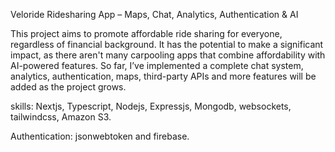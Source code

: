 Veloride Ridesharing App – Maps, Chat, Analytics, Authentication & AI

This project aims to promote affordable ride sharing for everyone, regardless of financial background. It has the potential to make a significant impact, as there aren't many carpooling apps that combine affordability with AI-powered features. So far, I’ve implemented a complete chat system, analytics, authentication, maps, third-party APIs and more features will be added as the project grows.

skills: Nextjs, Typescript, Nodejs, Expressjs, Mongodb, websockets, tailwindcss, Amazon S3.

Authentication: jsonwebtoken and firebase.